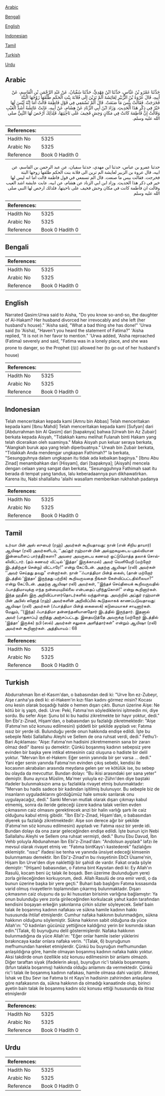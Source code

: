 [Arabic](#arabic)

[Bengali](#bengali)

[English](#english)

[Indonesian](#indonesian)

[Tamil](#tamil)

[Turkish](#turkish)

[Urdu](#urdu)

## Arabic


<div dir="rtl" lang="ar" style={{fontSize:'larger',backgroundColor:'#f8f9fa',padding:20}}>
حَدَّثَنَا عَمْرُو بْنُ عَبَّاسٍ، حَدَّثَنَا ابْنُ مَهْدِيٍّ، حَدَّثَنَا سُفْيَانُ، عَنْ عَبْدِ الرَّحْمَنِ بْنِ الْقَاسِمِ، عَنْ أَبِيهِ، قَالَ عُرْوَةُ بْنُ الزُّبَيْرِ لِعَائِشَةَ أَلَمْ تَرَيْنَ إِلَى فُلاَنَةَ بِنْتِ الْحَكَمِ طَلَّقَهَا زَوْجُهَا الْبَتَّةَ فَخَرَجَتْ‏.‏ فَقَالَتْ بِئْسَ مَا صَنَعَتْ‏.‏ قَالَ أَلَمْ تَسْمَعِي فِي قَوْلِ فَاطِمَةَ قَالَتْ أَمَا إِنَّهُ لَيْسَ لَهَا خَيْرٌ فِي ذِكْرِ هَذَا الْحَدِيثِ‏.‏ وَزَادَ ابْنُ أَبِي الزِّنَادِ عَنْ هِشَامٍ، عَنْ أَبِيهِ، عَابَتْ عَائِشَةُ أَشَدَّ الْعَيْبِ وَقَالَتْ إِنَّ فَاطِمَةَ كَانَتْ فِي مَكَانٍ وَحِشٍ فَخِيفَ عَلَى نَاحِيَتِهَا، فَلِذَلِكَ أَرْخَصَ لَهَا النَّبِيُّ صلى الله عليه وسلم‏.‏
</div>
<div style={{backgroundColor:'#f8f9fa',padding:20, marginBottom: 10}}><table> <thead> <tr> <th>References:</th> <th></th> </tr> </thead> <tbody><tr><td>Hadith No</td><td>5325</td></tr><tr><td>Arabic No</td><td>5325</td></tr><tr><td>Reference</td><td>Book 0 Hadith 0</td></tr></tbody></table></div>


<div dir="rtl" lang="ar" style={{fontSize:'larger',backgroundColor:'#f8f9fa',padding:20}}>
حدثنا عمرو بن عباس، حدثنا ابن مهدي، حدثنا سفيان، عن عبد الرحمن بن القاسم، عن ابيه، قال عروة بن الزبير لعايشة الم ترين الى فلانة بنت الحكم طلقها زوجها البتة فخرجت. فقالت بيس ما صنعت. قال الم تسمعي في قول فاطمة قالت اما انه ليس لها خير في ذكر هذا الحديث. وزاد ابن ابي الزناد عن هشام، عن ابيه، عابت عايشة اشد العيب وقالت ان فاطمة كانت في مكان وحش فخيف على ناحيتها، فلذلك ارخص لها النبي صلى الله عليه وسلم
</div>
<div style={{backgroundColor:'#f8f9fa',padding:20, marginBottom: 10}}><table> <thead> <tr> <th>References:</th> <th></th> </tr> </thead> <tbody><tr><td>Hadith No</td><td>5325</td></tr><tr><td>Arabic No</td><td>5325</td></tr><tr><td>Reference</td><td>Book 0 Hadith 0</td></tr></tbody></table></div>

## Bengali


<div dir="ltr" lang="bn" style={{fontSize:'larger',backgroundColor:'#f8f9fa',padding:20}}>

</div>
<div style={{backgroundColor:'#f8f9fa',padding:20, marginBottom: 10}}><table> <thead> <tr> <th>References:</th> <th></th> </tr> </thead> <tbody><tr><td>Hadith No</td><td>5325</td></tr><tr><td>Arabic No</td><td>5325</td></tr><tr><td>Reference</td><td>Book 0 Hadith 0</td></tr></tbody></table></div>

## English


<div dir="ltr" lang="en" style={{fontSize:'larger',backgroundColor:'#f8f9fa',padding:20}}>
Narrated Qasim:Urwa said to Aisha, "Do you know so-and-so, the daughter of Al-Hakam? Her husband divorced her irrevocably and she left (her husband's house)." 'Aisha said, "What a bad thing she has done!" 'Urwa said (to 'Aisha), "Haven't you heard the statement of Fatima?" 'Aisha replied, "It is not in her favor to mention." 'Urwa added, 'Aisha reproached (Fatima) severely and said, "Fatima was in a lonely place, and she was prone to danger, so the Prophet (ﷺ) allowed her (to go out of her husband's house)
</div>
<div style={{backgroundColor:'#f8f9fa',padding:20, marginBottom: 10}}><table> <thead> <tr> <th>References:</th> <th></th> </tr> </thead> <tbody><tr><td>Hadith No</td><td>5325</td></tr><tr><td>Arabic No</td><td>5325</td></tr><tr><td>Reference</td><td>Book 0 Hadith 0</td></tr></tbody></table></div>

## Indonesian


<div dir="ltr" lang="id" style={{fontSize:'larger',backgroundColor:'#f8f9fa',padding:20}}>
Telah menceritakan kepada kami [Amru bin Abbas] Telah menceritakan kepada kami [Ibnu Mahdi] Telah menceritakan kepada kami [Sufyan] dari [Abdurrahman bin Al Qasim] dari [bapaknya] bahwa [Urwah bin Az Zubair] berkata kepada Aisyah, "Tidakkah kamu melihat Fulanah binti Hakam yang telah diceraikan oleh suaminya." Maka Aisyah pun keluar seraya berkata, "Alangkah buruk apa yang telah diperbuatnya." Urwah bin Zubair berkata, "Tidakkah Anda mendengar ungkapan Fathimah?" Ia berkata, "Sesungguhnya dalam ungkapan itu tidak ada kebaikan baginya." [Ibnu Abu Zinad] menambahkan dari [Hisyam], dari [bapaknya]; [Aisyah] mencela dengan celaan yang sangat dan berkata, "Sesungguhnya Fathimah saat itu berada di tempat yang tandus, lalu keberadaannya pun dikhawatirkan. Karena itu, Nabi shallallahu 'alaihi wasallam memberikan rukhshah padanya
</div>
<div style={{backgroundColor:'#f8f9fa',padding:20, marginBottom: 10}}><table> <thead> <tr> <th>References:</th> <th></th> </tr> </thead> <tbody><tr><td>Hadith No</td><td>5325</td></tr><tr><td>Arabic No</td><td>5325</td></tr><tr><td>Reference</td><td>Book 0 Hadith 0</td></tr></tbody></table></div>

## Tamil


<div dir="ltr" lang="ta" style={{fontSize:'larger',backgroundColor:'#f8f9fa',padding:20}}>
உர்வா பின் அஸ் ஸுபைர் (ரஹ்) அவர்கள் கூறியதாவது: நான் (என் சிறிய தாயார்) ஆயிஷா (ரலி) அவர்களிடம், ‘‘அப்துர் ரஹ்மான் பின் அல்ஹகமுடைய புதல்வியான இன்னவளைப் பார்த்தீர்களா? அவரை அவருடைய கணவர் ஒட்டுமொத்த தலாக் சொல்லிவிட்டார். (தம் கணவர் வீட்டில் ‘இத்தா’ இருக்காமல்) அவர் வெளியேறி (மற்றோர் இடத்திற்குச் சென்று) விட்டாரே!” என்று கேட்டேன். அதற்கு ஆயிஷா (ரலி) அவர்கள் ‘‘அவர் செய்தது தவறு” என்றார்கள். நான் ‘‘ஃபாத்திமா பின்த் கைஸ், (தான் மற்றோர் இடத்தில் ‘இத்தா’ இருந்தது பற்றிக்) கூறிவருவதை நீங்கள் கேள்விப்பட்டதில்லையா?” என்று கேட்டேன். அதற்கு ஆயிஷா ரலி) அவர்கள், ‘‘இந்தச் செய்தியைக் கூறிவருவதில் ஃபாத்திமாவுக்கு எந்த நன்மையுமில்லை என்பதைப் புரிந்துகொள்!” என்று கூறினார்கள். இந்த ஹதீஸ் இரு அறிவிப்பாளர்தொடர்களில் வந்துள்ளது. அவற்றில் அப்துர் ரஹ்மான் பின் அபிஸ் ஸினாத் (ரஹ்) அவர்களின் அறிவிப்பில் கூடுதலாகக் காணப்படுவதாவது: ஆயிஷா (ரலி) அவர்கள் (ஃபாத்திமா பின்த் கைஸைக்) கடுமையாகச் சாடினார்கள். மேலும், ‘‘(இந்த) ஃபாத்திமா தன்னந்தனியானதோர் இடத்தில் இருந்தார். இதனால் அவர் (பாதுகாப்பு) குறித்து அஞ்சப்பட்டது. இதையடுத்தே அவருக்கு (மற்றோர் இடத்தில் ‘இத்தா’ இருக்க) நபி (ஸல்) அவர்கள் சலுகை அளித்தார்கள்” என்றும் ஆயிஷா (ரலி) அவர்கள் கூறினார்கள். அத்தியாயம் : 68
</div>
<div style={{backgroundColor:'#f8f9fa',padding:20, marginBottom: 10}}><table> <thead> <tr> <th>References:</th> <th></th> </tr> </thead> <tbody><tr><td>Hadith No</td><td>5325</td></tr><tr><td>Arabic No</td><td>5325</td></tr><tr><td>Reference</td><td>Book 0 Hadith 0</td></tr></tbody></table></div>

## Turkish


<div dir="ltr" lang="tr" style={{fontSize:'larger',backgroundColor:'#f8f9fa',padding:20}}>
Abdurrahman İbn el-Kasım'dan, o babasından dedi ki: "Urve İbn ez-Zubeyr, Aişe r.anha'ya dedi ki: el-Hakem'in kızı filan kadını görmez misin? Kocası onu kesin olarak boşadığı halde o hemen dışarı çıktı. Bunun üzerine Aişe: Ne kötü bir iş yaptı, dedi. Urve: Peki, Fatıma'nın söylediklerini işitmedin mi, diye sordu. Bu sefer Aişe: Şunu bil ki bu hadisi zikretmekte bir hayır yoktur, dedi." İbn Ebi'z-Zinad, Hişam'dan, o babasından şu fazlalığı zikretmektedir: "Aişe (Fatıma'nın söz konusu edilmesini) şiddetli bir şekilde ayıpladı ve: Fatıma ıssız bir yerde idi. Bulunduğu yerde onun hakkında endişe edildi. İşte bu sebeple Nebi Sallallahu Aleyhi ve Sellem de ona ruhsat verdi, dedi." Fethu'l-Bari Açıklaması: "Aişe: Fatıma'nın hadisini zikretmemenin sana bir zararı olmaz dedi" ibaresi şu demektir: Çünkü boşanmış kadının sebepsiz yere evinden bir başka yere intikal etmesinin caiz oluşuna o hadiste bir delil yoktur. "Mervan İbn el-Hakem: Eğer senin yanında bir şer varsa ... dedi." Yani eğer senin yanında Fatıma'nın evinden çıkış sebebi, kendisi ile kocasının akrabaları arasında meydana gelen şer ve kötülük ise, bu sebep bu olayda da mevcuttur. Bundan dolayı: "Bu ikisi arasındaki şer sana yeter" demiştir. Bunu ayrıca Müslim, Ma'mer yoluyla ez-Zührı'den diye baştaki ifadeler bulunmaksızın ama şu fazlalıkla rivayet etmiş bulunmaktadır: "Mervan bu hadis sadece bir kadından işitilmiş bulunuyor. Bu sebeple biz de insanların uyguladıklarını gördüğümüz hale sımsıkı sarılarak onu uygulayacağız, dedi." Sanki Mervan mutlak olarak dışarı çıkmayı kabul etmemiş, sonra da ileride geleceği üzere kadına talak verilen evden çıkmasının caiz olmasını gerektirecek arızi bir halin varlığı şartı ile caiz olduğunu kabul etmiş gibidir. "İbn Ebi'z-Zinad, Hişam'dan, o babasından diyerek şu fazlalığı zikretmektedir: Aişe son derece ağır bir şekilde (Fatıma'nın söz konusu edilmesini) ayıptadı ve: Fatıma ıssız bir yerde idi. Bundan dolayı da ona zarar geleceğinden endişe edildi. İşte bunun için Nebi Sallallahu Aleyhi ve Sellem ona ruhsat vermişti, dedi." Bunu Ebu Davud, İbn Vehb yoluyla Abdunahman İbn Ebi'z-Zinad'dan: "Andolsun ayıpladı" lafzı ile mevsul olarak rivayet etmiş ve: "Fatıma bintKays'ı kastederek" fazlalığını eklemiştir. "ıssız" ifadesi ise tenha ve yanında ünsiyet edeceği kimsenin bulunmaması demektir. İbn Ebi'z-Zinad'ın bu rivayetinin EbCt Üsame'nin, Hişam İbn Urve'den diye naklettiği bir şahidi de vardır. Fakat orada şöyle demiştir: "(Hişam) babasından, o Fatıma bint Kaysıtan dedi ki: Ey Allah'ın Rasulü, kocam beni üç talak ile boşadı. Ben üzerime (bulunduğum yere) zorla girileceğinden korkuyorum, dedi. Allah Rasulü de ona emir verdi, o da bunun üzerine başka bir yere geçti." Buhari bab başlığını Fatıma kıssasında varid olmuş rivayetlerin toplamından çıkarmış bulunmaktadır. Dışarı çıkmasının caiz oluşunu da şu iki husustan birisinin varlığına bağlamıştır: Ya onun bulunduğu yere zorla girileceğinden korkulacak yahut kadın tarafından kendisini boşayan erkeğin yakınlarına çirkin sözler söyleyecek. Selef bain talak ile boşanmış kadının nafakası ve sükna hamile kadının hakkı hususunda ihtilaf etmişlerdir. Cumhur nafaka hakkının bulunmadığını, sükna hakkının olduğunu söylemiştir. Sükna hakkının sabit olduğuna da yüce Allah'ın: "O kadınları gücünüz yettiğince kaldığınız yerin bir kısmında iskan edin."(Talak, 6) buyruğunu delil göstermişlerdir. Nafaka hakkının bulunmadığına da yüce Allah'ın: "Eğer onlar hamile iseler yüklerini bırakıncaya kadar onlara nafaka verin. "(Talak, 6) buyruğunun mefhumundan hareket etmişlerdir. Çünkü bu buyruğun mefhumundan anlaşıldığına göre, hamile olmayan boşanmış kadının nafaka hakkı yoktur. Aksi takdirde onun özellikle söz konusu edilmesinin bir anlamı olmazdı. Diğer taraftan siyak (ifadelerin akışı), buyruğun ric'i talakla boşanmamış (bfun talakla boşanmış) hakkında olduğu anlamını da vermektedir. Çünkü ric'i talak ile boşanmış kadının nafakası, hamile olmasa dahi vaciptir. Ahmed, İshak ve Ebu Sevr ise Fatıma bi nt Kays'ın hadisinin zahirinden anlaşılana göre nafakasının da, sükna hakkının da olmadığı kanaatinde olup, birinci ayetin bain talak ile boşanmış kadını söz konusu ettiği hususunda da itiraz etmişlerdir
</div>
<div style={{backgroundColor:'#f8f9fa',padding:20, marginBottom: 10}}><table> <thead> <tr> <th>References:</th> <th></th> </tr> </thead> <tbody><tr><td>Hadith No</td><td>5325</td></tr><tr><td>Arabic No</td><td>5325</td></tr><tr><td>Reference</td><td>Book 0 Hadith 0</td></tr></tbody></table></div>

## Urdu


<div dir="rtl" lang="ur" style={{fontSize:'larger',backgroundColor:'#f8f9fa',padding:20}}>

</div>
<div style={{backgroundColor:'#f8f9fa',padding:20, marginBottom: 10}}><table> <thead> <tr> <th>References:</th> <th></th> </tr> </thead> <tbody><tr><td>Hadith No</td><td>5325</td></tr><tr><td>Arabic No</td><td>5325</td></tr><tr><td>Reference</td><td>Book 0 Hadith 0</td></tr></tbody></table></div>